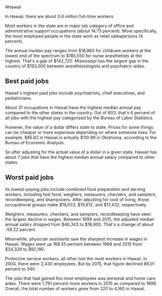 

#Hawaii

In Hawaii, there are about 0.6 million full-time workers.


Most workers in the state are in major job category of office and administrative support occupations (about 14.73 percent). More specifically, the most employed people in the state work as retail salespersons (4 percent).
               
The annual median pay ranges from $18,860 for childcare workers at the lowest end of the spectrum to  $185,550 for nurse anesthetists at the highest. That's a gap of $142,720. Mississippi has the largest gap in the country of $193,000 between anesthesiologists and psychiatric aides.
               
## Best paid jobs
Hawaii's highest paid jobs include psychiatrists, chief executives, and pediatricians.
               
About 31 occupations in Hawaii have the highest median annual pay compared to the other states in the country. Out of 603, that's 6 percent of all jobs with the highest pay categorized by the Bureau of Labor Statistics.
               
However, the value of a dollar differs state to state. Prices for some things can be cheaper or more expensive depending on where someone lives. For example, $85.62 in Hawaii is actually $110.99 in Oklahoma, according to the Bureau of Economic Analysis.
               
So after adjusting for the actual value of a dollar in a given state, Hawaii has about 7 jobs that have the highest median annual salary compared to other states.
               
## Worst paid jobs

Its lowest-paying jobs include combined food preparation and serving workers, including fast food, weighers, measurers, checkers, and samplers, recordkeeping, and shampooers. After adjusting for cost of living, those occupational groups make $19,033,  $19,812, and  $17,432, respectively.
               
Weighers, measurers, checkers, and samplers, recordkeeping have seen the largest decline in wages. Between 1999 and 2015, the adjusted median annual salary dropped from $46,343 to $18,900. That's a change of about -59.22 percent.
               
Meanwhile, physician assistants saw the sharpest increase in wages in Hawaii. Wages went up 168.55 percent between 1999 and 2015 from $34,329 to $92,190.

Protective service workers, all other lost the most workers in Hawaii. In 2004, there were 2,430 employees. But by 2015, that figure declined 86.01 percent to 340. 
               
The jobs that had gained the most employees was personal and home care aides. There were 1,791 percent more workers in 2015 as compared to 1999. Overall, the total number of workers grew from 220 to 4,160 in Hawaii.
